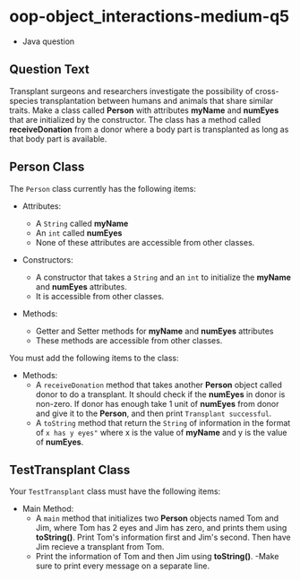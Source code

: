 # oop-object_interactions-medium-q5

- Java question

## Question Text

Transplant surgeons and researchers investigate the possibility of cross-species transplantation between humans and
animals that share similar traits. Make a class called **Person** with attributes **myName** and **numEyes** that are
initialized by the constructor. The class has a method called **receiveDonation** from a donor where a body part is
transplanted as long as that body part is available.

## Person Class

The `Person` class currently has the following items:

- Attributes:
    - A `String` called **myName**
    - An `int` called **numEyes**
    - None of these attributes are accessible from other classes.

- Constructors:
    - A constructor that takes a `String` and an `int` to initialize the **myName** and **numEyes** attributes.
    - It is accessible from other classes.

- Methods:
    - Getter and Setter methods for **myName** and **numEyes** attributes
    - These methods are accessible from other classes.

You must add the following items to the class:

- Methods:
    - A `receiveDonation` method that takes another **Person** object called donor to do a transplant. It should check
      if the **numEyes** in donor is non-zero. If donor has enough take 1 unit of **numEyes** from donor
      and give it to the **Person**, and then print `Transplant successful`.
    - A `toString` method that return the `String` of information in the format
      of `x has y eyes"` where x is the value of **myName** and y is the value of **numEyes**.

## TestTransplant Class

Your `TestTransplant` class must have the following items:

- Main Method:
    - A `main` method that initializes two **Person** objects named Tom and Jim, where Tom has 2 eyes and Jim has zero,
      and prints them using **toString()**. Print Tom's information first and Jim's second. Then have Jim recieve a
      transplant from Tom.
    - Print the information of Tom and then Jim using **toString()**.
      -Make sure to print every message on a separate line.